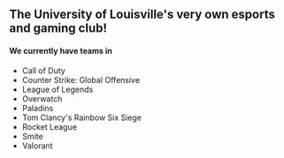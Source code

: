## The University of Louisville's very own esports and gaming club!
#### We currently have teams in 
 - Call of Duty
 - Counter Strike: Global Offensive
 - League of Legends
 - Overwatch
 - Paladins
 - Tom Clancy's Rainbow Six Siege
 - Rocket League
 - Smite
 - Valorant
